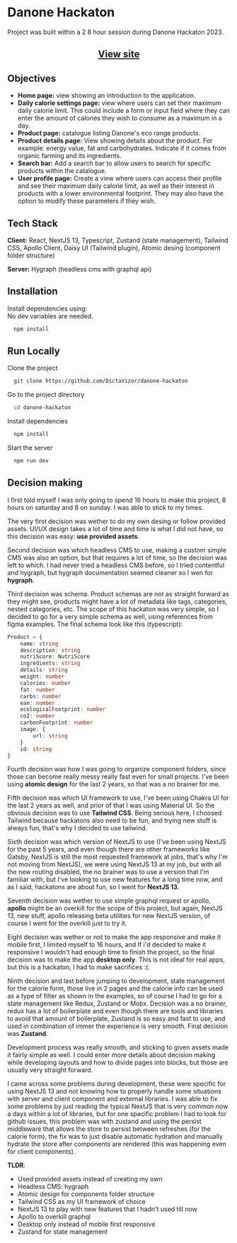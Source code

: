 
# Danone Hackaton

Project was built within a 2 8 hour session during Danone Hackaton 2023.

## <div align="center"><a href="https://danone-hackaton-8ypklcv2g-dictavizor.vercel.app">View site</a></div>



## Objectives

* **Home page:** view showing an introduction to the application.
* **Daily calorie settings page:** view where users can set their maximum daily calorie limit. This could include a form or input field where they can enter the amount of calories they wish to consume as a maximum in a day.
* **Product page:** catalogue listing Danone's eco range products.
* **Product details page:** View showing details about the product. For example: energy value, fat and carbohydrates. Indicate if it comes from organic farming and its ingredients.
* **Search bar:** Add a search bar to allow users to search for specific products within the catalogue.
* **User profile page:** Create a view where users can access their profile and see their maximum daily calorie limit, as well as their interest in products with a lower environmental footprint. They may also have the option to modify these parameters if they wish.



## Tech Stack

**Client:** React, NextJS 13, Typescript, Zustand (state management), Tailwind CSS, Apollo Client, Daisy UI (Tailwind plugin), Atomic desing (component folder structure)

**Server:** Hygraph (headless cms with graphql api)


## Installation

Install dependencies using:  
No dev variables are needed.

```bash
  npm install
```
    
## Run Locally

Clone the project

```bash
  git clone https://github.com/DictaVizor/danone-hackaton
```

Go to the project directory

```bash
  cd danone-hackaton
```

Install dependencies

```bash
  npm install
```

Start the server

```bash
  npm run dev
```


## Decision making

I first told myself I was only going to spend 16 hours to make this project, 8 hours on saturday and 8 on sunday. I was able to stick to my times.

The very first decision was wether to do my own desing or follow provided assets. UI/UX design takes a lot of time and time is what I did not have, so this decision was easy: **use provided assets**. 

Second decision was which headless CMS to use, making a custom simple CMS was also an option, but that requires a lot of time, so the decision was left to which. I had never tried a headless CMS before, so I tried contentful and hygraph, but hygraph documentation seemed cleaner so I wen for **hygraph**.

Third decision was schema. Product schemas are not as straight forward as they might see, products might have a lot of metadata like tags, categories, nested categories, etc. The scope of this hackaton was very simple, so I decided to go for a very simple schema as well, using references from figma examples. The final schema look like this (typescript):

```typescript
Product = {
    name: string
    description: string
    nutriScore: NutriScore
    ingredients: string
    details: string
    weight: number
    calories: number
    fat: number
    carbs: number
    ean: number
    ecologicalFootprint: number
    co2: number
    carbonFootprint: number
    image: {
        url: string
    }
    id: string
}
```

Fourth decision was how I was going to organize component folders, since those can become really messy really fast even for small projects. I've been using **atomic design** for the last 2 years, so that was a no brainer for me.

Fifth decision was which UI framework to use, I've been using Chakra UI for the last 2 years as well, and prior of that I was using Material UI. So the obvious decision was to use **Tailwind CSS**. Being serious here, I choosed Tailwind because hackatons also need to be fun, and trying new stuff is always fun, that's why I decided to use tailwind.

Sixth decision was which version of NextJS to use (I've been using NextJS for the past 5 years, and even though there are other frameworks like Gatsby, NextJS is still the most requested framework at jobs, that's why I'm not moving from NextJS), we were using NextJS 13 at my job, but with all the new routing disabled, the no brainer was to use a version that I'm familiar with, but I've looking to use new features for a long time now, and as I said, hackatons are about fun, so I went for **NextJS 13**.

Seventh decision was wether to use simple graphql request or apollo, **apollo** might be an overkill for the scope of this project, but again, NextJS 13, new stuff, apollo releasing beta utilities for new NextJS version, of course I went for the overkill just to try it.

Eight decision was wether or not to make the app responsive and make it mobile first, I limited myself to 16 hours, and If i'd decided to make it responsive I wouldn't had enough time to finish the project, so the final decision was to make the app **desktop only**. This is not ideal for real apps, but this is a hackaton, I had to make sacrifices :(.

Ninth decision and last before jumping to development, state management for the calorie form, those live in 2 pages and the calorie info can be used as a type of filter as shown in the examples, so of course I had to go for a state management like Redux, Zustand or Mobx. Decision was a no brainer, redux has a lot of boilerplate and even though there are tools and libraries to avoid that amount of boilerplate, Zustand is so easy and fast to use, and used in combination of immer the experience is very smooth. Final decision was **Zustand**.

Development process was really smooth, and sticking to given assets made it fairly simple as well. I could enter more details about decision making while developing layouts and how to divide pages into blocks, but those are usually very straight forward.

I came across some problems during development, these were specific for using NextJS 13 and not knowing how to properly handle some situations with server and client component and external libraries. I was able to fix some problems by just reading the typical NextJS that is very common now a days within a lot of libraries, but for one specific problem I had to look for github issues, this problem was with zustand and using the persist middleware that allows the store to persist between refreshes (for the calorie form), the fix was to just disable automatic hydration and manually hydrate the store after components are rendered (this was happening even for client components).

**TLDR**:
* Used provided assets instead of creating my own
* Headless CMS: hygraph
* Atomic design for components folder structure
* Tailwind CSS as my UI framework of choice
* NextJS 13 to play with new features that I hadn't used till now
* Apollo to overkill graphql
* Desktop only instead of mobile first responsive
* Zustand for state management
